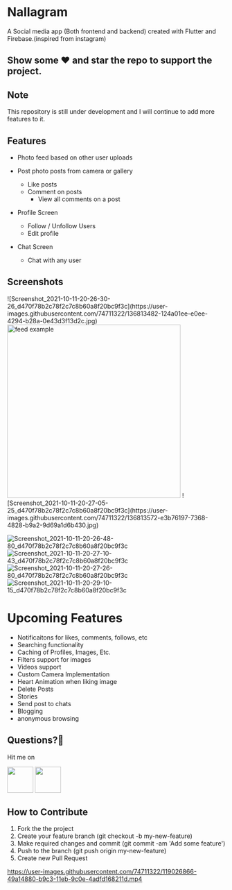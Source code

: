 # Nallagram



A Social media app (Both frontend and backend) created with Flutter and Firebase.(inspired from instagram)



## Show some :heart: and star the repo to support the project.

## Note
This repository is still under development and I will continue to add more features to it.

## Features

 * Photo feed based on other user uploads
 * Post photo posts from camera or gallery
   * Like posts
   * Comment on posts
        * View all comments on a post
 
 * Profile Screen
   * Follow / Unfollow Users
   * Edit profile
   
 * Chat Screen
    * Chat with any user
    
 


## Screenshots


<p>
  ![Screenshot_2021-10-11-20-26-30-26_d470f78b2c78f2c7c8b60a8f20bc9f3c](https://user-images.githubusercontent.com/74711322/136813482-124a01ee-e0ee-4294-b28a-0e43d3f13d2c.jpg)

<img src="https://user-images.githubusercontent.com/35039342/55468409-ef956b80-5620-11e9-9906-7e8ca89b4b49.png" alt="feed example" width = "400" >
![Screenshot_2021-10-11-20-27-05-25_d470f78b2c78f2c7c8b60a8f20bc9f3c](https://user-images.githubusercontent.com/74711322/136813572-e3b76197-7368-4828-b9a2-9d69a1d6b430.jpg)

![Screenshot_2021-10-11-20-26-48-80_d470f78b2c78f2c7c8b60a8f20bc9f3c](https://user-images.githubusercontent.com/74711322/136813561-60ab2112-0ccc-4323-b970-cf7d6826409d.jpg)
![Screenshot_2021-10-11-20-27-10-43_d470f78b2c78f2c7c8b60a8f20bc9f3c](https://user-images.githubusercontent.com/74711322/136813647-42e59a40-e97b-4118-8cb5-50f3484867c3.jpg)
![Screenshot_2021-10-11-20-27-26-80_d470f78b2c78f2c7c8b60a8f20bc9f3c](https://user-images.githubusercontent.com/74711322/136813664-dc0615cc-9c2e-42ab-a96e-eff54ea46981.jpg)
![Screenshot_2021-10-11-20-29-10-15_d470f78b2c78f2c7c8b60a8f20bc9f3c](https://user-images.githubusercontent.com/74711322/136813691-d7214997-6f65-410b-98fd-4a7094a84810.jpg)

</p>






# Upcoming Features
 -  Notificaitons for likes, comments, follows, etc
 -  Searching functionality
 -  Caching of Profiles, Images, Etc.
 -  Filters support for images
 -  Videos support
 -  Custom Camera Implementation
 -  Heart Animation when liking image
 -  Delete Posts
 -  Stories
 -  Send post to chats
 -  Blogging
 -  anonymous browsing
 
 ## Questions?🤔
 
 Hit me on
 
<a href="https://twitter.com/mohak_gupta20"><img src="https://user-images.githubusercontent.com/35039342/55471524-8e24cb00-5627-11e9-9389-58f3d4419153.png" width="60"></a>
<a href="https://www.linkedin.com/in/mohak-gupta-885669131/"><img src="https://user-images.githubusercontent.com/35039342/55471530-94b34280-5627-11e9-8c0e-6fe86a8406d6.png" width="60"></a>


## How to Contribute
1. Fork the the project
2. Create your feature branch (git checkout -b my-new-feature)
3. Make required changes and commit (git commit -am 'Add some feature')
4. Push to the branch (git push origin my-new-feature)
5. Create new Pull Request

https://user-images.githubusercontent.com/74711322/119026866-49a14880-b9c3-11eb-9c0e-4adfd168211d.mp4

